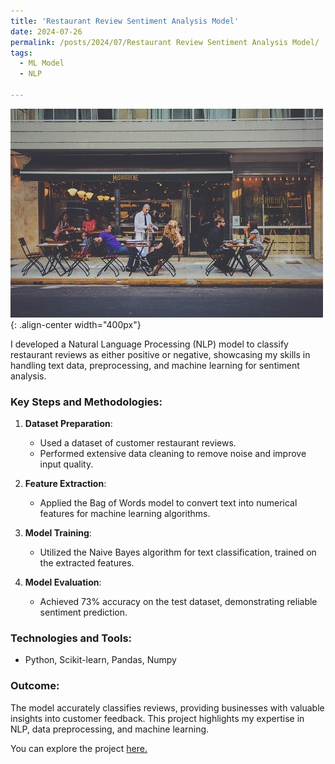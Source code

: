 ```yaml
---
title: 'Restaurant Review Sentiment Analysis Model'
date: 2024-07-26
permalink: /posts/2024/07/Restaurant Review Sentiment Analysis Model/
tags:
  - ML Model
  - NLP

---
```


![Restaurant](/images/Restaurant2.jpg){: .align-center width="400px"}

I developed a Natural Language Processing (NLP) model to classify restaurant reviews as either positive or negative, showcasing my skills in handling text data, preprocessing, and machine learning for sentiment analysis.

### Key Steps and Methodologies:
1. **Dataset Preparation**:
   - Used a dataset of customer restaurant reviews.
   - Performed extensive data cleaning to remove noise and improve input quality.

2. **Feature Extraction**:
   - Applied the Bag of Words model to convert text into numerical features for machine learning algorithms.

3. **Model Training**:
   - Utilized the Naive Bayes algorithm for text classification, trained on the extracted features.

4. **Model Evaluation**:
   - Achieved 73% accuracy on the test dataset, demonstrating reliable sentiment prediction.

### Technologies and Tools:
- Python, Scikit-learn, Pandas, Numpy

### Outcome:
The model accurately classifies reviews, providing businesses with valuable insights into customer feedback. This project highlights my expertise in NLP, data preprocessing, and machine learning.

You can explore the project [here.](https://github.com/sourize/Restaurant-Review-Sentiment-Analysis-Model)